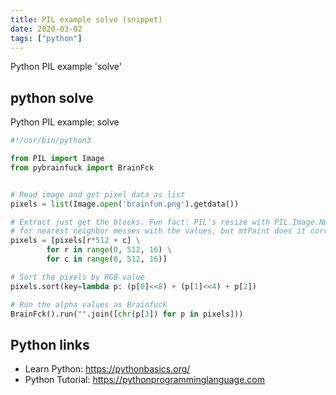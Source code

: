 ```yaml
---
title: PIL example solve (snippet)
date: 2020-03-02
tags: ["python"]
---
```

Python PIL example 'solve'


## python solve

Python PIL example: solve

```python
#!/usr/bin/python3

from PIL import Image
from pybrainfuck import BrainFck


# Read image and get pixel data as list
pixels = list(Image.open('brainfun.png').getdata())

# Extract just get the blocks. Fun fact: PIL's resize with PIL.Image.NEAREST
# for nearest neighbor messes with the values, but mtPaint does it correctly.
pixels = [pixels[r*512 + c] \
		for r in range(0, 512, 16) \
		for c in range(0, 512, 16)]

# Sort the pixels by RGB value
pixels.sort(key=lambda p: (p[0]<<8) + (p[1]<<4) + p[2])

# Run the alpha values as Brainfuck
BrainFck().run("".join([chr(p[3]) for p in pixels]))

```

## Python links

- Learn Python: https://pythonbasics.org/
- Python Tutorial: https://pythonprogramminglanguage.com

